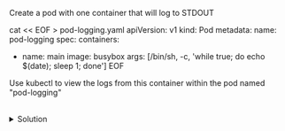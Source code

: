 Create a pod with one container that will log to STDOUT

cat << EOF > pod-logging.yaml
apiVersion: v1
kind: Pod
metadata:
  name: pod-logging
spec:
  containers:
  - name: main
    image: busybox
    args: [/bin/sh, -c, 'while true; do echo $(date); sleep 1; done']
EOF

Use kubectl to view the logs from this container within the pod named "pod-logging"

<br>
<details><summary>Solution</summary>
<br>

```bash
k logs pod-logging
```

</details>